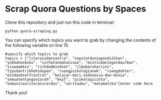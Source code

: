 # Scrap Quora Questions by Spaces

Clone this repository and just run this code in terminal:

    python quora-scraping.py
You can specify which topics you want to grab by changing the contents of the following variable on line 10.

    #specify which topics to grab
    topics = ["literasidansastra", "seputarduniapendidikan", "yukbahasbuku", "curhatanmahasiswa", "mistisdanlegendaurban", "siswaambis", "richdadmindset", "ilmubaruhariini", "tipsdantrikkehidupan", "ruangpsikologianak", "ruangdokter", "mindandselfcontrol", "belajar-dari-indonesia-dan-dunia", "semuatentangsejarah", "kkyt", "psikologicinta", "komunitasliterasicerdas", "ceritaaku", "matamatika"]enter code here
Thank you!